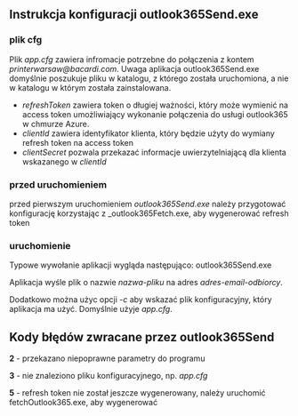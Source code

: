 ## Instrukcja konfiguracji outlook365Send.exe
### plik cfg
Plik _app.cfg_ zawiera infromacje potrzebne do połączenia z kontem _printerwarsaw@bacardi.com_. Uwaga aplikacja outlook365Send.exe domyślnie poszukuje pliku w katalogu,
z którego została uruchomiona, a nie w katalogu w którym została zainstalowana.
* _refreshToken_ zawiera token o długiej ważności, który może wymienić na access token umożliwiający wykonanie połączenia do usługi outlook365 w chmurze Azure.
* _clientId_ zawiera identyfikator klienta, który będzie użyty do wymiany refresh token na access token
* _clientSecret_ pozwala przekazać informacje uwierzytelniającą dla klienta wskazanego w _clientId_


### przed uruchomieniem
przed pierwszym uruchomieniem _outlook365Send.exe_ należy przygotować konfigurację korzystając z _outlook365Fetch.exe, 
aby wygenerować refresh token

### uruchomienie
Typowe wywołanie aplikacji wygląda następująco:
outlook365Send.exe <nazwa-pliku> <adres-email-odbiorcy> 

Aplikacja wyśle plik o nazwie _nazwa-pliku_ na adres _adres-email-odbiorcy_.

Dodatkowo można użyc opcji _-c_ aby wskazać plik konfiguracyjny, który aplikacja ma użyć. Domyślnie użyje _app.cfg_.

## Kody błędów zwracane przez outlook365Send
__2__ - przekazano niepoprawne parametry do programu

__3__ - nie znaleziono pliku konfiguracyjnego, np. _app.cfg_

__5__ - refresh token nie został jeszcze wygenerowany, należy uruchomić fetchOutlook365.exe, aby wygenerować




